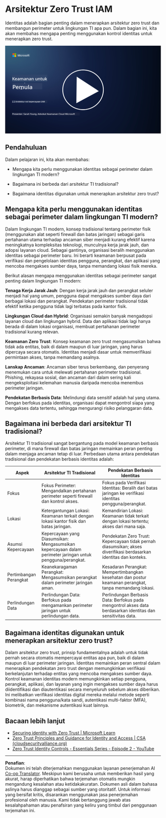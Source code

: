 <!--
CO_OP_TRANSLATOR_METADATA:
{
  "original_hash": "4774a978af123f72ebb872199c4c4d4f",
  "translation_date": "2025-09-03T20:28:04+00:00",
  "source_file": "2.2 IAM zero trust architecture.md",
  "language_code": "id"
}
-->
# Arsitektur Zero Trust IAM

Identitas adalah bagian penting dalam menerapkan arsitektur zero trust dan membangun perimeter untuk lingkungan TI apa pun. Dalam bagian ini, kita akan membahas mengapa penting menggunakan kontrol identitas untuk menerapkan zero trust.

[![Tonton video](../../translated_images/2-2_placeholder.9ba44fe6f92cd8d7bc51d8447bd20954cc74d8f2a5405402a78e6a42edcbf819.id.png)](https://learn-video.azurefd.net/vod/player?id=69fb20f6-0f81-4660-b6cd-dcd75d34bd98)

## Pendahuluan

Dalam pelajaran ini, kita akan membahas:

 - Mengapa kita perlu menggunakan identitas sebagai perimeter dalam lingkungan TI modern?
   
 - Bagaimana ini berbeda dari arsitektur TI tradisional?

 - Bagaimana identitas digunakan untuk menerapkan arsitektur zero trust?

## Mengapa kita perlu menggunakan identitas sebagai perimeter dalam lingkungan TI modern?

Dalam lingkungan TI modern, konsep tradisional tentang perimeter fisik (menggunakan alat seperti firewall dan batas jaringan) sebagai garis pertahanan utama terhadap ancaman siber menjadi kurang efektif karena meningkatnya kompleksitas teknologi, munculnya kerja jarak jauh, dan adopsi layanan cloud. Sebagai gantinya, organisasi beralih menggunakan identitas sebagai perimeter baru. Ini berarti keamanan berpusat pada verifikasi dan pengelolaan identitas pengguna, perangkat, dan aplikasi yang mencoba mengakses sumber daya, tanpa memandang lokasi fisik mereka.

Berikut alasan mengapa menggunakan identitas sebagai perimeter sangat penting dalam lingkungan TI modern:

**Tenaga Kerja Jarak Jauh**: Dengan kerja jarak jauh dan perangkat seluler menjadi hal yang umum, pengguna dapat mengakses sumber daya dari berbagai lokasi dan perangkat. Pendekatan perimeter tradisional tidak efektif ketika pengguna tidak lagi terbatas pada kantor fisik.

**Lingkungan Cloud dan Hybrid**: Organisasi semakin banyak mengadopsi layanan cloud dan lingkungan hybrid. Data dan aplikasi tidak lagi hanya berada di dalam lokasi organisasi, membuat pertahanan perimeter tradisional kurang relevan.

**Keamanan Zero Trust**: Konsep keamanan zero trust mengasumsikan bahwa tidak ada entitas, baik di dalam maupun di luar jaringan, yang harus dipercaya secara otomatis. Identitas menjadi dasar untuk memverifikasi permintaan akses, tanpa memandang asalnya.

**Lanskap Ancaman**: Ancaman siber terus berkembang, dan penyerang menemukan cara untuk melewati pertahanan perimeter tradisional. Phishing, rekayasa sosial, dan ancaman dari dalam sering kali mengeksploitasi kelemahan manusia daripada mencoba menembus perimeter jaringan.

**Pendekatan Berbasis Data**: Melindungi data sensitif adalah hal yang utama. Dengan berfokus pada identitas, organisasi dapat mengontrol siapa yang mengakses data tertentu, sehingga mengurangi risiko pelanggaran data.

## Bagaimana ini berbeda dari arsitektur TI tradisional?

Arsitektur TI tradisional sangat bergantung pada model keamanan berbasis perimeter, di mana firewall dan batas jaringan memainkan peran penting dalam menjaga ancaman tetap di luar. Perbedaan utama antara pendekatan tradisional dan pendekatan berbasis identitas adalah:

|      Aspek                  |      Arsitektur TI Tradisional                                                                    |      Pendekatan Berbasis Identitas                                                                         |
|-----------------------------|----------------------------------------------------------------------------------------------------|------------------------------------------------------------------------------------------------------------|
|     Fokus                   |     Fokus Perimeter: Mengandalkan pertahanan perimeter seperti firewall dan kontrol akses.        |     Fokus pada Verifikasi Identitas: Beralih dari batas jaringan ke verifikasi identitas pengguna/perangkat.|
|     Lokasi                  |     Ketergantungan Lokasi: Keamanan terkait dengan lokasi kantor fisik dan batas jaringan.         |     Kemandirian Lokasi: Keamanan tidak terkait dengan lokasi tertentu; akses dari mana saja.               |
|     Asumsi Kepercayaan      |     Kepercayaan yang Diasumsikan: Mengasumsikan kepercayaan dalam perimeter jaringan untuk pengguna/perangkat. |     Pendekatan Zero Trust: Kepercayaan tidak pernah diasumsikan; akses diverifikasi berdasarkan identitas dan konteks. |
|     Pertimbangan Perangkat  |     Keanekaragaman Perangkat: Mengasumsikan perangkat dalam perimeter jaringan aman.              |     Kesadaran Perangkat: Mempertimbangkan kesehatan dan postur keamanan perangkat, tanpa memandang lokasi. |
|     Perlindungan Data       |     Perlindungan Data: Berfokus pada mengamankan perimeter jaringan untuk perlindungan data.      |     Perlindungan Berbasis Data: Berfokus pada mengontrol akses data berdasarkan identitas dan sensitivitas data. |

## Bagaimana identitas digunakan untuk menerapkan arsitektur zero trust?

Dalam arsitektur zero trust, prinsip fundamentalnya adalah untuk tidak pernah secara otomatis mempercayai entitas apa pun, baik di dalam maupun di luar perimeter jaringan. Identitas memainkan peran sentral dalam menerapkan pendekatan zero trust dengan memungkinkan verifikasi berkelanjutan terhadap entitas yang mencoba mengakses sumber daya. Kontrol keamanan identitas modern memungkinkan setiap pengguna, perangkat, aplikasi, dan layanan yang ingin mengakses sumber daya harus diidentifikasi dan diautentikasi secara menyeluruh sebelum akses diberikan. Ini melibatkan verifikasi identitas digital mereka melalui metode seperti kombinasi nama pengguna/kata sandi, autentikasi multi-faktor (MFA), biometrik, dan mekanisme autentikasi kuat lainnya.

## Bacaan lebih lanjut

- [Securing identity with Zero Trust | Microsoft Learn](https://learn.microsoft.com/security/zero-trust/deploy/identity?WT.mc_id=academic-96948-sayoung)
- [Zero Trust Principles and Guidance for Identity and Access | CSA (cloudsecurityalliance.org)](https://cloudsecurityalliance.org/artifacts/zero-trust-principles-and-guidance-for-iam/)
- [Zero Trust Identity Controls - Essentials Series - Episode 2 - YouTube](https://www.youtube.com/watch?v=fQZQznIKcGM&list=PLXtHYVsvn_b_gtX1-NB62wNervQx1Fhp4&index=13)

---

**Penafian**:  
Dokumen ini telah diterjemahkan menggunakan layanan penerjemahan AI [Co-op Translator](https://github.com/Azure/co-op-translator). Meskipun kami berusaha untuk memberikan hasil yang akurat, harap diperhatikan bahwa terjemahan otomatis mungkin mengandung kesalahan atau ketidakakuratan. Dokumen asli dalam bahasa aslinya harus dianggap sebagai sumber yang otoritatif. Untuk informasi yang bersifat kritis, disarankan menggunakan jasa penerjemahan profesional oleh manusia. Kami tidak bertanggung jawab atas kesalahpahaman atau penafsiran yang keliru yang timbul dari penggunaan terjemahan ini.